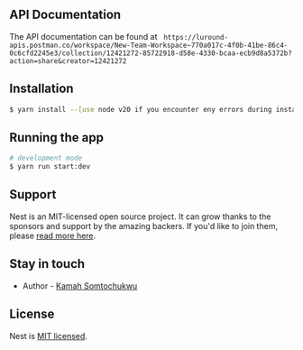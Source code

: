 
## API Documentation
The API documentation can be found at
``` https://luround-apis.postman.co/workspace/New-Team-Workspace~770a017c-4f0b-41be-86c4-0c6cfd2245e3/collection/12421272-85722918-d58e-4330-bcaa-ecb9d8a5372b?action=share&creator=12421272```


## Installation

```bash
$ yarn install --[use node v20 if you encounter eny errors during installation]
```

## Running the app

```bash
# development mode
$ yarn run start:dev


```

## Support

Nest is an MIT-licensed open source project. It can grow thanks to the sponsors and support by the amazing backers. If you'd like to join them, please [read more here](https://docs.nestjs.com/support).

## Stay in touch

- Author - [Kamah Somtochukwu](https://kamah.onrender.com)


## License

Nest is [MIT licensed](LICENSE).
